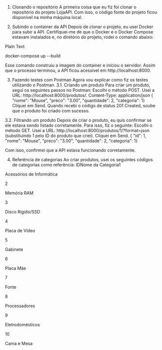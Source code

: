 1. Clonando o repositório
A primeira coisa que eu fiz foi clonar o repositório do projeto LojaAPI.
Com isso, o código fonte do projeto ficou disponível na minha máquina local.



2. Subindo o container da API
Depois de clonar o projeto, eu usei Docker para subir a API. Certifiquei-me de que o Docker e o Docker Compose estavam instalados e, no diretório do projeto, rodei o comando abaixo:


Plain Text








docker-compose up --build


Esse comando construiu a imagem do container e iniciou o servidor. Assim que o processo terminou, a API ficou acessível em http://localhost:8000.



3. Fazendo testes com Postman
Agora vou explicar como fiz os testes utilizando o Postman.
3.1. Criando um produto
Para criar um produto, segui os seguintes passos no Postman:
Escolhi o método POST.
Usei a URL: http://localhost:8000/produtos/.
Content-Type: application/json
{ "nome": "Mouse", "preco": "3.00", "quantidade": 2, "categoria": 1}
Cliquei em Send.
Quando recebi o código de status 201 Created, soube que o produto foi criado com sucesso.

3.2. Filtrando um produto
Depois de criar o produto, eu quis confirmar se ele estava sendo listado corretamente. Para isso, fiz o seguinte:
Escolhi o método GET.
Usei a URL: http://localhost:8000/produtos/1/?format=json (substituindo 1 pelo ID do produto que criei).
Cliquei em Send.
{ "id": 1, "nome": "Mouse", "preco": "3.00", "quantidade": 2, "categoria": 1}

Com isso, confirmei que a API estava funcionando corretamente.



4. Referência de categorias
Ao criar produtos, usei os seguintes códigos de categorias como referência:
IDNome da Categoria1





Acessórios de Informática





2





Memória RAM





3





Disco Rígido/SSD





4





Placa de Vídeo





5





Gabinete





6





Placa Mãe





7





Fonte





8





Processadores





9





Eletrodomésticos





10





Cama e Mesa








